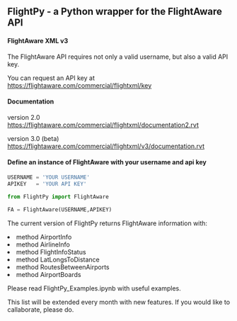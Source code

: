 
## FlightPy - a Python wrapper for the FlightAware API
#### FlightAware XML v3
The FlightAware API requires not only a valid username, but also a valid API key.

You can request an API key at https://flightaware.com/commercial/flightxml/key
#### Documentation
version 2.0
https://flightaware.com/commercial/flightxml/documentation2.rvt
    
version 3.0 (beta)
https://flightaware.com/commercial/flightxml/v3/documentation.rvt

#### Define an instance of FlightAware with your username and api key


```python
USERNAME = 'YOUR USERNAME'
APIKEY   = 'YOUR API KEY'

from FlightPy import FlightAware

FA = FlightAware(USERNAME,APIKEY)
```

The current version of FlightPy returns FlightAware information with:
<nl>
    <li>method AirportInfo</li>
    <li>method AirlineInfo</li>
    <li>method FlightInfoStatus</li>
    <li>method LatLongsToDistance</li>
    <li>method RoutesBetweenAirports</li>
    <li>method AirportBoards</li>
</nl>

Please read FlightPy_Examples.ipynb with useful examples.

This list will be extended every month with new features. If you would like to callaborate, please do.


